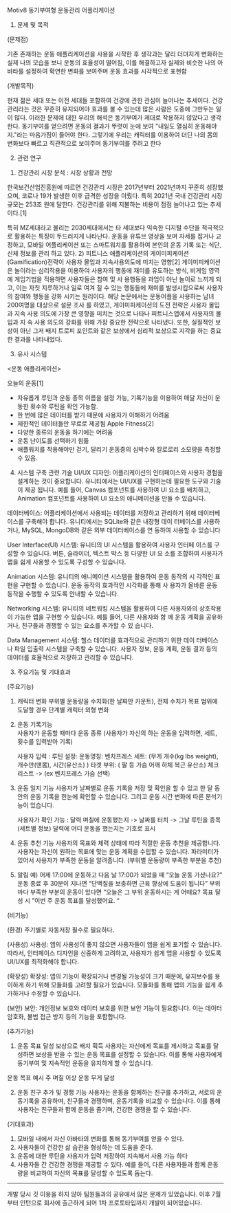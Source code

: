 Motiv8 동기부여형 운동관리 어플리케이션
	
1. 문제 및 목적

(문제점) 

 기존 존재하는 운동 애플리케이션을 사용을 시작한 후 생각과는 달리 더뎌지게 변화하는 실제 나의 모습을 보니 운동의 효율성이 떨어짐, 이를 해결하고자 실제와 비슷한 나의 아바타를 설정하여 확연한 변화를 보여주며 운동 효과를 시각적으로 표현함


(개발목적)

 현재 젊은 세대 또는 이전 세대들 포함하여 건강에 관한 관심이 늘어나는 추세이다.
 건강관리라는 것은 꾸준히 유지되어야 효과를 볼 수 있는데 많은 사람은 도중에 그만두는 일이 많다. 
 이러한 문제에 대한 우리의 해석은 동기부여가 제대로 작용하지 않았다고 생각한다.
 동기부여를 얻으려면 운동의 결과가 뚜렷이 눈에 보여 "내일도 열심히 운동해야지."라는 마음가짐이 들어야 한다.
 그렇기에 우리는 캐릭터를 이용하여 더딘 나의 몸의 변화보다 빠르고 직관적으로 보여주며 동기부여를 주려고 한다

2. 관련 연구			

1) 건강관리 시장 분석 : 시장 상황과 전망

 한국보건산업진흥원에 따르면 건강관리 시장은 2017년부터 2021년까지 
꾸준히 성장했으며, 코로나 19가 발생한 이후 급격한 성장을 이뤘다.
특히 2021년 국내 건강관리 시장 규모는 253조 원에 달한다. 
건강관리를 위해 지불하는 비용이 점점 늘어나고 있는 추세이다.[1] 

 특히 MZ세대라고 불리는 2030세대에서는 타 세대보다 익숙한 디지털 
수단을 적극적으로 활용하는 특징이 두드러지게 나타난다.
 운동을 유튜브 영상을 보며 자세를 잡거나 교정하고, 모바일 어플리케이션
또는 스마트워치를 활용하여 본인의 운동 기록 또는 식단, 신체 정보를 관리
하고 있다.
2) 피트니스 애플리케이션의 게이미피케이션(Gamification)전략이 사용자 
몰입과 지속사용의도에 미치는 영향[2] 
 게이미피케이션은 놀이라는 심리작용을 이용하여 사용자의 행동에 재미를 
유도하는 방식, 비게임 영역에 게임기법을 적용하면 사용자들은 참여 및 사
용행동을 과업이 아닌 놀이로 느끼게 되고, 이는 자칫 지루하거나 일로 여겨
질 수 있는 행동들에 재미를 발생시킴으로써 사용자의 참여와 행동을 강화
시키는 원리이다. 
 해당 논문에서는 운동어플을 사용하는 남녀 200여명을 대상으로 설문 조사
를 하였고, 게이미피케이션의 도전 전략은 사용자 몰입과 지속 사용 의도에 
가장 큰 영향을 미치는 것으로 나타나 피트니스앱에서 사용자의 몰입과 지
속 사용 의도의 강화를 위해 가장 중요한 전략으로 나타냈다.
 또한, 실질적인 보상이 아닌 그저 배지 트로피 포인트와 같은 보상에서 
심리적 보상으로 지각을 하는 중요한 결과를 나타내었다.

3) 유사 시스템
 
<운동 애플리케이션> 

오늘의 운동[1]
- 자유롭게 루틴과 운동 종목 이름을 설정 가능, 기록기능을 이용하여 매달 자신이 운동한 횟수와 루틴을 확인 가능함.
- 한 번에 많은 데이터를 받기 때문에 사용자가 이해하기 어려움
- 제한적인 데이터들만 무료로 제공됨
Apple Fitness[2]
- 다양한 종류의 운동을 하기에는 어려움
- 운동 난이도를 선택하기 힘듦 
- 애플워치를 착용해야만 걷기, 달리기 운동중의 심박수와 칼로로리 소모량을 측정할수 있음.

4) 시스템 구축 관련 기술
UI/UX 디자인: 어플리케이션의 인터페이스와 사용자 경험을 설계하는 것이 
중요합니다. 유니티에서는 UI/UX를 구현하는데 필요한 도구와 기술이 제공
됩니다. 예를 들어, Canvas 컴포넌트를 사용하여 UI 요소를 배치하고, 
Animation 컴포넌트를 사용하여 UI 요소의 애니메이션을 만들 수 있습니다.

데이터베이스: 어플리케이션에서 사용되는 데이터를 저장하고 관리하기 위해 
데이터베이스를 구축해야 합니다. 유니티에서는 SQLite와 같은 내장형 데이
터베이스를 사용하거나, MySQL, MongoDB와 같은 외부 데이터베이스를 연
동하여 사용할 수 있습니다

User Interface(UI) 시스템: 유니티의 UI 시스템을 활용하여 사용자 인터페
이스를 구성할 수 있습니다. 버튼, 슬라이더, 텍스트 박스 등 다양한 UI 요
소를 조합하여 사용자가 앱을 쉽게 사용할 수 있도록 구성할 수 있습니다.

Animation 시스템: 유니티의 애니메이션 시스템을 활용하여 운동 동작의 시
각적인 표현을 구현할 수 있습니다. 운동 동작의 효과적인 시각화를 통해 사
용자가 올바른 운동 동작을 수행할 수 있도록 안내할 수 있습니다.

Networking 시스템: 유니티의 네트워킹 시스템을 활용하여 다른 사용자와의 
상호작용이 가능한 앱을 구현할 수 있습니다. 예를 들어, 다른 사용자와 함
께 운동 계획을 공유하거나, 친구들과 경쟁할 수 있는 요소를 추가할 수 있
습니다.

Data Management 시스템: 헬스 데이터를 효과적으로 관리하기 위한 데이
터베이스나 파일 입출력 시스템을 구축할 수 있습니다. 사용자 정보, 운동 
계획, 운동 결과 등의 데이터를 효율적으로 저장하고 관리할 수 있습니다.

3. 주요기능 및 기대효과

(주요기능)

1. 캐릭터 변화 
 부위별 운동량을 수치화(한 날짜만 카운트), 전체 수치가 목표 범위에 도달할 경우 단계별 캐릭터 외형 변화  
 
2. 운동 기록기능   
 사용자가 운동할 때마다 운동 종류 (사용자가 자신의 하는 운동을 입력하면, 세트, 횟수를 입력받아 기록)

   사용자 입력 : 
   루틴 설정:
   운동명칭: 벤치프레스
   세트: (무게 개수(kg lbs weight), 개수만(맨몸), 시간(유산소) )
   타겟 부위: ( 팔 등 가슴 어깨 하체 복근 유산소) 체크리스트 -> (ex 벤치프레스 가슴 선택)

3. 운동 일지 기능
 사용자가 날짜별로 운동 기록을 저장 및 확인을 할 수 있고 한 달 동안의 운동 기록을 한눈에 확인할 수 있습니다. 그리고 운동 시간 변화에 따른 분석기능이 있습니다.
   
   사용자가 확인 가능 : 
   달력 며칠에 운동했는지 -> 날짜를 터치 -> 그날 루틴을 종목 (세트별 정보)
   달력에 어디 운동을 했는지는 기호로 표시
   
4. 운동 추천 기능 
 사용자의 목표와 체력 상태에 따라 적절한 운동 추천을 제공합니다. 사용자는 자신이 원하는 목표에 맞는 운동 계획을 수립할 수 있습니다.
 파라미터가 있어서 사용자가 부족한 운동을 알려줍니다. (부위별 운동량이 부족한 부분을 추천)
5. 알림 
 예) 어제 17:00에 운동하고 다음 날 17:00가 되었을 때 “오늘 운동 가셨나요?” 
     운동 종료 후 30분이 지나면 “단백질을 보충하면 근육 향상에 도움이 됩니다”
     부위마다 부족한 부분의 운동이 있다면 “오늘은 그 부위 운동하시는 게 어때요?
     목표 달성 시 ”이번 주 운동 목표를 달성했어요. “



(비기능)

(환경)
주기별로 자동저장 필수로 필요하다.

(사용성)
사용성: 앱의 사용성이 좋지 않으면 사용자들이 앱을 쉽게 포기할 수 있습니다. 따라서, 인터페이스 디자인을 신중하게 고려하고, 
사용자가 쉽게 앱을 사용할 수 있도록 UI/UX를 최적화해야 합니다.

(확장성)
확장성: 앱의 기능이 확장되거나 변경될 가능성이 크기 때문에, 유지보수를 용이하게 하기 위해 모듈화를 고려할 필요가 있습니다. 모듈화를 통해 앱의 기능을 쉽게 추가하거나 수정할 수 있습니다.

(보안)
보안: 개인정보 보호와 데이터 보호를 위한 보안 기능이 필요합니다. 이는 데이터 암호화, 불법 접근 방지 등의 기능을 포함합니다.

(추가기능)
 1. 운동 목표 달성 보상으로 배지 획득 
사용자는 자신에게 목표를 제시하고 목표를 달성하면 보상을 받을 수 있는 운동 목표를 설정할 수 있습니다. 이를 통해 사용자에게 동기부여 및 지속적인 운동을 유지하게 할 수 있습니다.
   
운동 목표 예시
 주 며칠 이상 운동
 무게 달성   

 2. 운동 친구 추가 및 경쟁 기능
사용자는 운동을 함께하는 친구를 추가하고, 서로의 운동기록을 공유하며, 친구들과 경쟁하며, 운동기록을 비교할 수 있습니다. 
 이를 통해 사용자는 친구들과 함께 운동을 즐기며, 건강한 경쟁을 할 수 있습니다.


  (기대효과)

  1. 모바일 내에서 자신 아바타의 변화를 통해 동기부여를 얻을 수 있다.
  2. 사용자들이 건강한 삶 습관을 형성하는 데 도움을 준다.
  3. 운동에 대한 루틴을 사용자가 입력 저장하여 지속해서 사용 가능 하다
  4. 사용자들 간 건강한 경쟁을 제공할 수 있다. 예를 들어, 다른 사용자들과 함께 운동량을 비교하여 자신의 목표를 달성할 수 있도록 돕는다.

---------------------------------------------------------------------------------------------------------------------------------
개발 당시 깃 이용을 하지 않아 팀원들과의 공유에서 많은 문제가 있었습니다. 
이후 7월부터 인턴으로 회사에 출근하게 되어 1차 프로토타입까지 개발이 되어있습니다.

